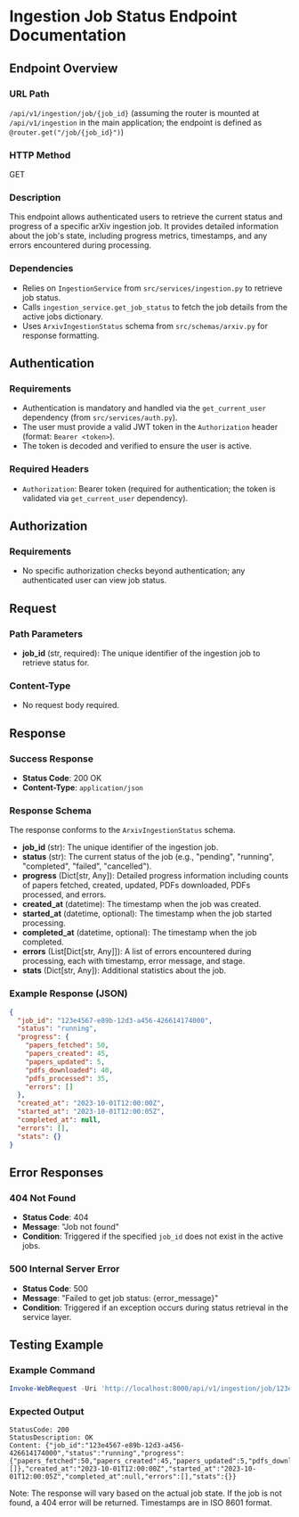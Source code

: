 # Ingestion Job Status Endpoint Documentation

## Endpoint Overview

### URL Path
`/api/v1/ingestion/job/{job_id}` (assuming the router is mounted at `/api/v1/ingestion` in the main application; the endpoint is defined as `@router.get("/job/{job_id}")`)

### HTTP Method
GET

### Description
This endpoint allows authenticated users to retrieve the current status and progress of a specific arXiv ingestion job. It provides detailed information about the job's state, including progress metrics, timestamps, and any errors encountered during processing.

### Dependencies
- Relies on `IngestionService` from `src/services/ingestion.py` to retrieve job status.
- Calls `ingestion_service.get_job_status` to fetch the job details from the active jobs dictionary.
- Uses `ArxivIngestionStatus` schema from `src/schemas/arxiv.py` for response formatting.

## Authentication

### Requirements
- Authentication is mandatory and handled via the `get_current_user` dependency (from `src/services/auth.py`).
- The user must provide a valid JWT token in the `Authorization` header (format: `Bearer <token>`).
- The token is decoded and verified to ensure the user is active.

### Required Headers
- `Authorization`: Bearer token (required for authentication; the token is validated via `get_current_user` dependency).

## Authorization

### Requirements
- No specific authorization checks beyond authentication; any authenticated user can view job status.

## Request

### Path Parameters
- **job_id** (str, required): The unique identifier of the ingestion job to retrieve status for.

### Content-Type
- No request body required.

## Response

### Success Response
- **Status Code**: 200 OK
- **Content-Type**: `application/json`

### Response Schema
The response conforms to the `ArxivIngestionStatus` schema.

- **job_id** (str): The unique identifier of the ingestion job.
- **status** (str): The current status of the job (e.g., "pending", "running", "completed", "failed", "cancelled").
- **progress** (Dict[str, Any]): Detailed progress information including counts of papers fetched, created, updated, PDFs downloaded, PDFs processed, and errors.
- **created_at** (datetime): The timestamp when the job was created.
- **started_at** (datetime, optional): The timestamp when the job started processing.
- **completed_at** (datetime, optional): The timestamp when the job completed.
- **errors** (List[Dict[str, Any]]): A list of errors encountered during processing, each with timestamp, error message, and stage.
- **stats** (Dict[str, Any]): Additional statistics about the job.

### Example Response (JSON)
```json
{
  "job_id": "123e4567-e89b-12d3-a456-426614174000",
  "status": "running",
  "progress": {
    "papers_fetched": 50,
    "papers_created": 45,
    "papers_updated": 5,
    "pdfs_downloaded": 40,
    "pdfs_processed": 35,
    "errors": []
  },
  "created_at": "2023-10-01T12:00:00Z",
  "started_at": "2023-10-01T12:00:05Z",
  "completed_at": null,
  "errors": [],
  "stats": {}
}
```

## Error Responses

### 404 Not Found
- **Status Code**: 404
- **Message**: "Job not found"
- **Condition**: Triggered if the specified `job_id` does not exist in the active jobs.

### 500 Internal Server Error
- **Status Code**: 500
- **Message**: "Failed to get job status: {error_message}"
- **Condition**: Triggered if an exception occurs during status retrieval in the service layer.

## Testing Example

### Example Command
```powershell
Invoke-WebRequest -Uri 'http://localhost:8000/api/v1/ingestion/job/123e4567-e89b-12d3-a456-426614174000' -Method GET -Headers @{Authorization="Bearer eyJhbGciOiJIUzI1NiIsInR5cCI6IkpXVCJ9.eyJzdWIiOiJhZG1pbiIsImV4cCI6MTc1ODg3MDc4OH0.GrXDnxCPAYJxm3rG33_0bP3hMJXTu5FX68uHHF1WV1I"}
```

### Expected Output
```
StatusCode: 200
StatusDescription: OK
Content: {"job_id":"123e4567-e89b-12d3-a456-426614174000","status":"running","progress":{"papers_fetched":50,"papers_created":45,"papers_updated":5,"pdfs_downloaded":40,"pdfs_processed":35,"errors":[]},"created_at":"2023-10-01T12:00:00Z","started_at":"2023-10-01T12:00:05Z","completed_at":null,"errors":[],"stats":{}}
```

Note: The response will vary based on the actual job state. If the job is not found, a 404 error will be returned. Timestamps are in ISO 8601 format.